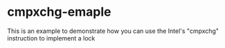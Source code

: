 # cmpxchg-emaple
This is an example to demonstrate how you can use the Intel's "cmpxchg" instruction to implement a lock

